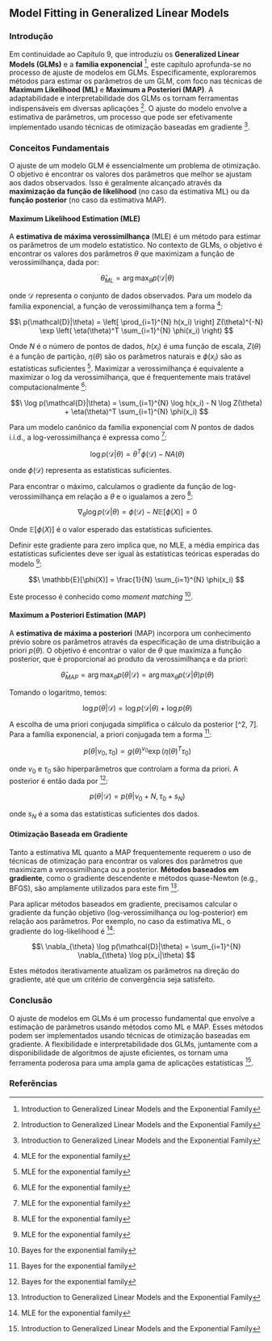 ## Model Fitting in Generalized Linear Models
### Introdução
Em continuidade ao Capítulo 9, que introduziu os **Generalized Linear Models (GLMs)** e a **família exponencial** [^1], este capítulo aprofunda-se no processo de ajuste de modelos em GLMs. Especificamente, exploraremos métodos para estimar os parâmetros de um GLM, com foco nas técnicas de **Maximum Likelihood (ML)** e **Maximum a Posteriori (MAP)**. A adaptabilidade e interpretabilidade dos GLMs os tornam ferramentas indispensáveis em diversas aplicações [^1]. O ajuste do modelo envolve a estimativa de parâmetros, um processo que pode ser efetivamente implementado usando técnicas de otimização baseadas em gradiente [^1].

### Conceitos Fundamentais
O ajuste de um modelo GLM é essencialmente um problema de otimização. O objetivo é encontrar os valores dos parâmetros que melhor se ajustam aos dados observados. Isso é geralmente alcançado através da **maximização da função de likelihood** (no caso da estimativa ML) ou da **função posterior** (no caso da estimativa MAP).

#### Maximum Likelihood Estimation (MLE)
A **estimativa de máxima verossimilhança** (MLE) é um método para estimar os parâmetros de um modelo estatístico. No contexto de GLMs, o objetivo é encontrar os valores dos parâmetros $\theta$ que maximizam a função de verossimilhança, dada por:

$$\
\hat{\theta}_{ML} = \arg \max_{\theta} p(\mathcal{D}|\theta)
$$

onde $\mathcal{D}$ representa o conjunto de dados observados. Para um modelo da família exponencial, a função de verossimilhança tem a forma [^6]:

$$\
p(\mathcal{D}|\theta) = \left[ \prod_{i=1}^{N} h(x_i) \right] Z(\theta)^{-N} \exp \left( \eta(\theta)^T \sum_{i=1}^{N} \phi(x_i) \right)
$$

Onde $N$ é o número de pontos de dados, $h(x_i)$ é uma função de escala, $Z(\theta)$ é a função de partição, $\eta(\theta)$ são os parâmetros naturais e $\phi(x_i)$ são as estatísticas suficientes [^6]. Maximizar a verossimilhança é equivalente a maximizar o log da verossimilhança, que é frequentemente mais tratável computacionalmente [^6]:

$$\
\log p(\mathcal{D}|\theta) = \sum_{i=1}^{N} \log h(x_i) - N \log Z(\theta) + \eta(\theta)^T \sum_{i=1}^{N} \phi(x_i)
$$

Para um modelo canônico da família exponencial com $N$ pontos de dados i.i.d., a log-verossimilhança é expressa como [^6]:

$$\
\log p(\mathcal{D}|\theta) = \theta^T \phi(\mathcal{D}) - N A(\theta)
$$

onde $\phi(\mathcal{D})$ representa as estatísticas suficientes.

Para encontrar o máximo, calculamos o gradiente da função de log-verossimilhança em relação a $\theta$ e o igualamos a zero [^6]:

$$\
\nabla_{\theta} \log p(\mathcal{D}|\theta) = \phi(\mathcal{D}) - N \mathbb{E}[\phi(X)] = 0
$$

Onde $\mathbb{E}[\phi(X)]$ é o valor esperado das estatísticas suficientes.

Definir este gradiente para zero implica que, no MLE, a média empírica das estatísticas suficientes deve ser igual às estatísticas teóricas esperadas do modelo [^6]:

$$\
\mathbb{E}[\phi(X)] = \frac{1}{N} \sum_{i=1}^{N} \phi(x_i)
$$

Este processo é conhecido como *moment matching* [^7].

#### Maximum a Posteriori Estimation (MAP)
A **estimativa de máxima a posteriori** (MAP) incorpora um conhecimento prévio sobre os parâmetros através da especificação de uma distribuição a priori $p(\theta)$. O objetivo é encontrar o valor de $\theta$ que maximiza a função posterior, que é proporcional ao produto da verossimilhança e da priori:

$$\
\hat{\theta}_{MAP} = \arg \max_{\theta} p(\theta|\mathcal{D}) = \arg \max_{\theta} p(\mathcal{D}|\theta) p(\theta)
$$

Tomando o logaritmo, temos:

$$\
\log p(\theta|\mathcal{D}) = \log p(\mathcal{D}|\theta) + \log p(\theta)
$$

A escolha de uma priori conjugada simplifica o cálculo da posterior [^2, 7]. Para a família exponencial, a priori conjugada tem a forma [^7]:

$$\
p(\theta|\nu_0, \tau_0) \propto g(\theta)^{\nu_0} \exp(\eta(\theta)^T \tau_0)
$$

onde $\nu_0$ e $\tau_0$ são hiperparâmetros que controlam a forma da priori. A posterior é então dada por [^7]:

$$\
p(\theta|\mathcal{D}) = p(\theta|\nu_0 + N, \tau_0 + s_N)
$$

onde $s_N$ é a soma das estatísticas suficientes dos dados.

#### Otimização Baseada em Gradiente
Tanto a estimativa ML quanto a MAP frequentemente requerem o uso de técnicas de otimização para encontrar os valores dos parâmetros que maximizam a verossimilhança ou a posterior. **Métodos baseados em gradiente**, como o gradiente descendente e métodos quase-Newton (e.g., BFGS), são amplamente utilizados para este fim [^1].

Para aplicar métodos baseados em gradiente, precisamos calcular o gradiente da função objetivo (log-verossimilhança ou log-posterior) em relação aos parâmetros. Por exemplo, no caso da estimativa ML, o gradiente do log-likelihood é [^6]:

$$\
\nabla_{\theta} \log p(\mathcal{D}|\theta) = \sum_{i=1}^{N} \nabla_{\theta} \log p(x_i|\theta)
$$

Estes métodos iterativamente atualizam os parâmetros na direção do gradiente, até que um critério de convergência seja satisfeito.

### Conclusão
O ajuste de modelos em GLMs é um processo fundamental que envolve a estimação de parâmetros usando métodos como ML e MAP. Esses métodos podem ser implementados usando técnicas de otimização baseadas em gradiente. A flexibilidade e interpretabilidade dos GLMs, juntamente com a disponibilidade de algoritmos de ajuste eficientes, os tornam uma ferramenta poderosa para uma ampla gama de aplicações estatísticas [^1].

### Referências
[^1]: Introduction to Generalized Linear Models and the Exponential Family
[^2]: The exponential family
[^6]: MLE for the exponential family
[^7]: Bayes for the exponential family

<!-- END -->